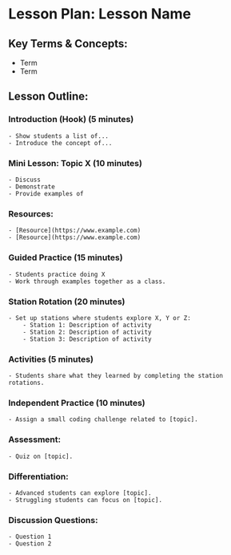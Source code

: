 
# Lesson Plan: Lesson Name

## Key Terms & Concepts:
- Term
- Term

## Lesson Outline:

### Introduction (Hook) (5 minutes)
    - Show students a list of...
    - Introduce the concept of...
### Mini Lesson: Topic X (10 minutes)
    - Discuss 
    - Demonstrate 
    - Provide examples of
### Resources:
    - [Resource](https://www.example.com)
    - [Resource](https://www.example.com)
### Guided Practice (15 minutes)
    - Students practice doing X
    - Work through examples together as a class.
### Station Rotation (20 minutes)
    - Set up stations where students explore X, Y or Z:
        - Station 1: Description of activity
        - Station 2: Description of activity
        - Station 3: Description of activity
### Activities (5 minutes)
    - Students share what they learned by completing the station rotations.
### Independent Practice (10 minutes)
    - Assign a small coding challenge related to [topic].
### Assessment:
    - Quiz on [topic].
### Differentiation:
    - Advanced students can explore [topic].
    - Struggling students can focus on [topic].
### Discussion Questions:
    - Question 1
    - Question 2
